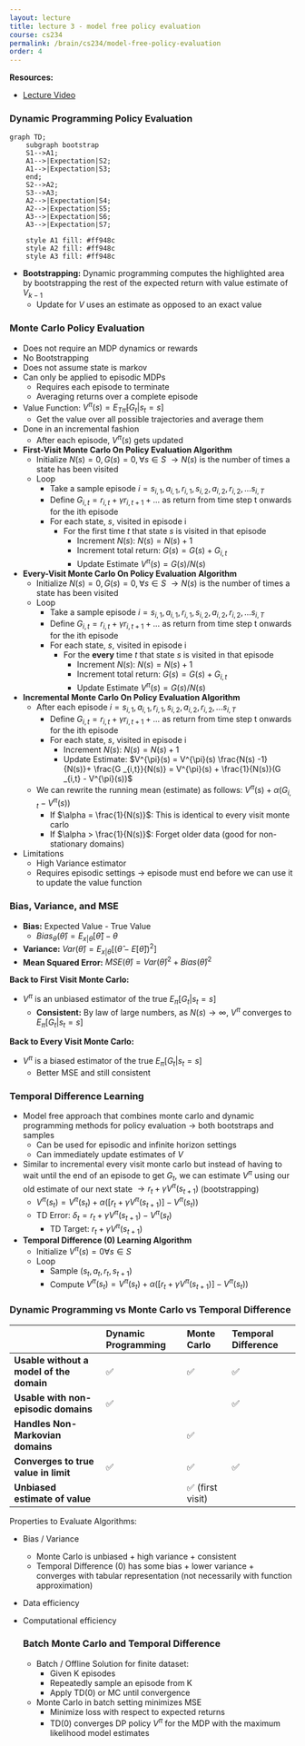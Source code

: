 ```yaml
---
layout: lecture
title: lecture 3 - model free policy evaluation
course: cs234
permalink: /brain/cs234/model-free-policy-evaluation
order: 4
---
```


**Resources:**
- [Lecture Video](https://youtu.be/dRIhrn8cc9w?feature=shared)

### Dynamic Programming Policy Evaluation
```mermaid!
graph TD;
    subgraph bootstrap
    S1-->A1;
    A1-->|Expectation|S2;
    A1-->|Expectation|S3;
    end;
    S2-->A2;
    S3-->A3;
    A2-->|Expectation|S4;
    A2-->|Expectation|S5;
    A3-->|Expectation|S6;
    A3-->|Expectation|S7;

    style A1 fill: #ff948c
    style A2 fill: #ff948c
    style A3 fill: #ff948c
```

- **Bootstrapping:** Dynamic programming computes the highlighted area by bootstrapping the rest of the expected return with value estimate of $V _{k-1}$
  - Update for $V$ uses an estimate as opposed to an exact value

### Monte Carlo Policy Evaluation
- Does not require an MDP dynamics or rewards
- No Bootstrapping
- Does not assume state is markov
- Can only be applied to episodic MDPs
  - Requires each episode to terminate
  - Averaging returns over a complete episode
- Value Function: $V^{\pi}(s) = E _{T \tilde{\pi}}[G_t \vert s_t = s]$
  - Get the value over all possible trajectories and average them
- Done in an incremental fashion
  - After each episode, $V^{\pi}(s)$ gets updated
- **First-Visit Monte Carlo On Policy Evaluation Algorithm**
  - Initialize $N(s) = 0, G(s) = 0, \forall s \in S$ $\rightarrow N(s)$ is the number of times a state has been visited
  - Loop
    - Take a sample episode $i = s _{i,1}, a _{i, 1}, r _{i, 1}, s _{i,2}, a _{i, 2}, r _{i, 2}, \dots s _{i,T}$
    - Define $G _{i, t} = r _{i, t} + \gamma r _{i, t+1} + \dots$ as return from time step t onwards for the ith episode
    - For each state, $s$,  visited in episode i
      - For the first time $t$ that state $s$ is visited in that episode
        - Increment $N(s)$: $N(s) = N(s) + 1$
        - Increment total return: $G(s) = G(s) + G _{i, t}$
        - Update Estimate $V^{\pi}(s) = G(s) / N(s)$
- **Every-Visit Monte Carlo On Policy Evaluation Algorithm**
  - Initialize $N(s) = 0, G(s) = 0, \forall s \in S$ $\rightarrow N(s)$ is the number of times a state has been visited
  - Loop
    - Take a sample episode $i = s _{i,1}, a _{i, 1}, r _{i, 1}, s _{i,2}, a _{i, 2}, r _{i, 2}, \dots s _{i,T}$
    - Define $G _{i, t} = r _{i, t} + \gamma r _{i, t+1} + \dots$ as return from time step t onwards for the ith episode
    - For each state, $s$,  visited in episode i
      - For the **every** time $t$ that state $s$ is visited in that episode
        - Increment $N(s)$: $N(s) = N(s) + 1$
        - Increment total return: $G(s) = G(s) + G _{i, t}$
        - Update Estimate $V^{\pi}(s) = G(s) / N(s)$
- **Incremental Monte Carlo On Policy Evaluation Algorithm**
  - After each episode $i = s _{i,1}, a _{i, 1}, r _{i, 1}, s _{i,2}, a _{i, 2}, r _{i, 2}, \dots s _{i,T}$
    - Define $G _{i, t} = r _{i, t} + \gamma r _{i, t+1} + \dots$ as return from time step t onwards for the ith episode
    - For each state, $s$,  visited in episode i
        - Increment $N(s)$: $N(s) = N(s) + 1$
        - Update Estimate: $V^{\pi}(s) = V^{\pi}(s) \frac{N(s) -1}{N(s)}+ \frac{G _{i,t}}{N(s)} = V^{\pi}(s) + \frac{1}{N(s)}(G _{i,t} - V^{\pi}(s))$
  - We can rewrite the running mean (estimate) as follows: $V^{\pi}(s) + \alpha(G _{i,t} - V^{\pi}(s))$
    - If $\alpha = \frac{1}{N(s)}$: This is identical to every visit monte carlo
    - If $\alpha > \frac{1}{N(s)}$: Forget older data (good for non-stationary domains)
- Limitations
  - High Variance estimator
  - Requires episodic settings $\rightarrow$ episode must end before we can use it to update the value function

### Bias, Variance, and MSE
- **Bias:** Expected Value - True Value
  - $Bias _{\theta}(\hat{\theta}) = E _{x\vert\theta}[\hat{\theta}]  - \theta$
- **Variance:** $Var(\hat{\theta}) = E _{x\vert\theta}[(\hat{\theta} - E[\hat{\theta}])^2]$
- **Mean Squared Error:** $MSE(\hat{\theta}) = Var(\hat{\theta})^2 + Bias(\hat{\theta})^2$

**Back to First Visit Monte Carlo:**
- $V^{\pi}$ is an unbiased estimator of the true $E _{\pi}[G_t \vert s_t = s]$
  - **Consistent:** By law of large numbers, as $N(s) \rightarrow \infty$, $V^{\pi}$ converges to $E _{\pi}[G_t \vert s_t = s]$

**Back to Every Visit Monte Carlo:**
- $V^{\pi}$ is a biased estimator of the true $E _{\pi}[G_t \vert s_t = s]$
  - Better MSE and still consistent

### Temporal Difference Learning
- Model free approach that combines monte carlo and dynamic programming methods for policy evaluation $\rightarrow$ both bootstraps and samples
  - Can be used for episodic and infinite horizon settings
  - Can immediately update estimates of $V$
- Similar to incremental every visit monte carlo but instead of having to wait until the end of an episode to get $G_t$, we can estimate $V^\pi$ using our old estimate of our next state $\rightarrow r_t + \gamma V^\pi (s _{t+1})$ (bootstrapping)
  - $V^\pi(s_t) = V^\pi(s_t) + \alpha([r_t + \gamma V^\pi(s _{t+1})] - V^\pi(s_t))$
  - TD Error: $\delta _t = r_t + \gamma V^\pi(s _{t+1}) - V^\pi(s_t)$
    - TD Target: $r_t + \gamma V^\pi(s _{t+1})$
- **Temporal Difference (0) Learning Algorithm**
  - Initialize $V^{\pi}(s) = 0 \forall s \in S$
  - Loop
    - Sample $(s_t, a_t, r_t, s _{t+1})$
    - Compute $V^\pi(s_t) = V^\pi(s_t) + \alpha([r_t + \gamma V^\pi(s _{t+1})] - V^\pi(s_t))$

### Dynamic Programming vs Monte Carlo vs Temporal Difference

|                                          | Dynamic Programming | Monte Carlo     | Temporal Difference |
| :--------------------------------------- | :------------------ | :-------------- | :------------------ |
| **Usable without a model of the domain** | ✅                   | ✅               | ✅                   |
| **Usable with non-episodic domains**     | ✅                   |                 | ✅                   |
| **Handles Non-Markovian domains**        |                     | ✅               |                     |
| **Converges to true value in limit**     | ✅                   | ✅               | ✅                   |
| **Unbiased estimate of value**           |                     | ✅ (first visit) |                     |

Properties to Evaluate Algorithms:
- Bias / Variance
  - Monte Carlo is unbiased + high variance + consistent
  - Temporal Difference (0) has some bias + lower variance + converges with tabular representation (not necessarily with function approximation)
- Data efficiency
- Computational efficiency

  ### Batch Monte Carlo and Temporal Difference
  - Batch / Offline Solution for finite dataset:
    - Given K episodes
    - Repeatedly sample an episode from K
    - Apply TD(0) or MC until convergence
  - Monte Carlo in batch setting minimizes MSE
    - Minimize loss with respect to expected returns
    - TD(0) converges DP policy $V^\pi$ for the MDP with the maximum likelihood model estimates
